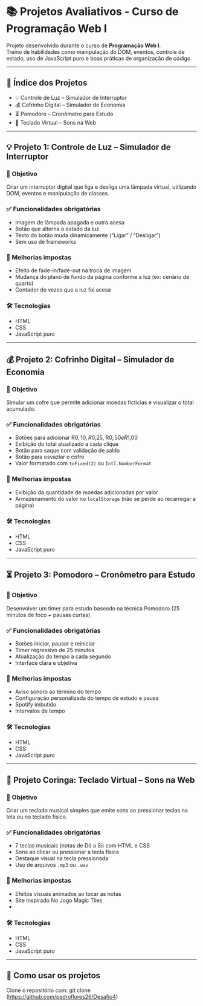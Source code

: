 # 📚 Projetos Avaliativos - Curso de Programação Web I

Projeto desenvolvido durante o curso de **Programação Web I**.  
Treino de habilidades como manipulação do DOM, eventos, controle de estado, uso de JavaScript puro e boas práticas de organização de código.

---

## 📌 Índice dos Projetos

- 💡 Controle de Luz – Simulador de Interruptor  
- 💰 Cofrinho Digital – Simulador de Economia  
- ⏳ Pomodoro – Cronômetro para Estudo  
- 🎹 Teclado Virtual – Sons na Web  

---

## 💡 Projeto 1: Controle de Luz – Simulador de Interruptor

### 🎯 Objetivo

Criar um interruptor digital que liga e desliga uma lâmpada virtual, utilizando DOM, eventos e manipulação de classes.

### ✅ Funcionalidades obrigatórias

- Imagem de lâmpada apagada e outra acesa  
- Botão que alterna o estado da luz  
- Texto do botão muda dinamicamente (“Ligar” / “Desligar”)  
- Sem uso de frameworks  

### 🌟 Melhorias impostas

- Efeito de fade-in/fade-out na troca de imagem  
- Mudança do plano de fundo da página conforme a luz (ex: cenário de quarto)  
- Contador de vezes que a luz foi acesa  

### 🛠️ Tecnologias

- HTML  
- CSS  
- JavaScript puro  

---

## 💰 Projeto 2: Cofrinho Digital – Simulador de Economia

### 🎯 Objetivo

Simular um cofre que permite adicionar moedas fictícias e visualizar o total acumulado.

### ✅ Funcionalidades obrigatórias

- Botões para adicionar R$0,10, R$0,25, R$0,50 e R$1,00  
- Exibição do total atualizado a cada clique  
- Botão para saque com validação de saldo  
- Botão para esvaziar o cofre  
- Valor formatado com `toFixed(2)` ou `Intl.NumberFormat`  

### 🌟 Melhorias impostas

- Exibição da quantidade de moedas adicionadas por valor  
- Armazenamento do valor no `localStorage` (não se perde ao recarregar a página)  

### 🛠️ Tecnologias

- HTML  
- CSS  
- JavaScript puro  

---

## ⏳ Projeto 3: Pomodoro – Cronômetro para Estudo

### 🎯 Objetivo

Desenvolver um timer para estudo baseado na técnica Pomodoro (25 minutos de foco + pausas curtas).

### ✅ Funcionalidades obrigatórias

- Botões iniciar, pausar e reiniciar  
- Timer regressivo de 25 minutos  
- Atualização do tempo a cada segundo  
- Interface clara e objetiva  

### 🌟 Melhorias impostas

- Aviso sonoro ao término do tempo  
- Configuração personalizada do tempo de estudo e pausa  
- Spotify imbutido
- Intervalos de tempo
### 🛠️ Tecnologias

- HTML  
- CSS  
- JavaScript puro  

---

## 🎹 Projeto Coringa: Teclado Virtual – Sons na Web

### 🎯 Objetivo

Criar um teclado musical simples que emite sons ao pressionar teclas na tela ou no teclado físico.

### ✅ Funcionalidades obrigatórias

- 7 teclas musicais (notas de Dó a Si) com HTML e CSS  
- Sons ao clicar ou pressionar a tecla física  
- Destaque visual na tecla pressionada  
- Uso de arquivos `.mp3` ou `.wav`  

### 🌟 Melhorias impostas

- Efeitos visuais animados ao tocar as notas  
- Site Inspirado No Jogo Magic Tiles
- 

### 🛠️ Tecnologias

- HTML  
- CSS  
- JavaScript puro  

---

## 📂 Como usar os projetos

Clone o repositório com:
git clone (https://github.com/pedroflores26/Desafio4)
